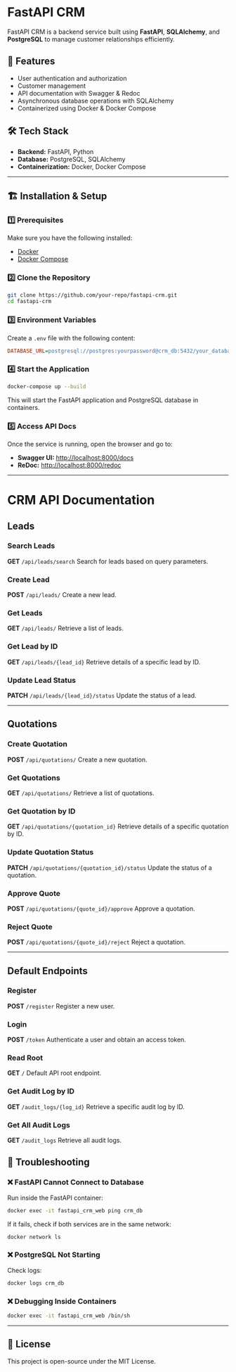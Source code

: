 # FastAPI CRM

FastAPI CRM is a backend service built using **FastAPI**, **SQLAlchemy**, and **PostgreSQL** to manage customer relationships efficiently.

## 🚀 Features
- User authentication and authorization
- Customer management
- API documentation with Swagger & Redoc
- Asynchronous database operations with SQLAlchemy
- Containerized using Docker & Docker Compose

## 🛠️ Tech Stack
- **Backend:** FastAPI, Python
- **Database:** PostgreSQL, SQLAlchemy
- **Containerization:** Docker, Docker Compose

---

## 🏗️ Installation & Setup

### 1️⃣ Prerequisites
Make sure you have the following installed:
- [Docker](https://docs.docker.com/get-docker/)
- [Docker Compose](https://docs.docker.com/compose/install/)

### 2️⃣ Clone the Repository
```sh
git clone https://github.com/your-repo/fastapi-crm.git
cd fastapi-crm
```

### 3️⃣ Environment Variables
Create a `.env` file with the following content:
```ini
DATABASE_URL=postgresql://postgres:yourpassword@crm_db:5432/your_database
```

### 4️⃣ Start the Application
```sh
docker-compose up --build
```
This will start the FastAPI application and PostgreSQL database in containers.

### 5️⃣ Access API Docs
Once the service is running, open the browser and go to:
- **Swagger UI:** [http://localhost:8000/docs](http://localhost:8000/docs)
- **ReDoc:** [http://localhost:8000/redoc](http://localhost:8000/redoc)

---
# CRM API Documentation

## Leads

### Search Leads
**GET** `/api/leads/search`
Search for leads based on query parameters.

### Create Lead
**POST** `/api/leads/`
Create a new lead.

### Get Leads
**GET** `/api/leads/`
Retrieve a list of leads.

### Get Lead by ID
**GET** `/api/leads/{lead_id}`
Retrieve details of a specific lead by ID.

### Update Lead Status
**PATCH** `/api/leads/{lead_id}/status`
Update the status of a lead.

---

## Quotations

### Create Quotation
**POST** `/api/quotations/`
Create a new quotation.

### Get Quotations
**GET** `/api/quotations/`
Retrieve a list of quotations.

### Get Quotation by ID
**GET** `/api/quotations/{quotation_id}`
Retrieve details of a specific quotation by ID.

### Update Quotation Status
**PATCH** `/api/quotations/{quotation_id}/status`
Update the status of a quotation.

### Approve Quote
**POST** `/api/quotations/{quote_id}/approve`
Approve a quotation.

### Reject Quote
**POST** `/api/quotations/{quote_id}/reject`
Reject a quotation.

---

## Default Endpoints

### Register
**POST** `/register`
Register a new user.

### Login
**POST** `/token`
Authenticate a user and obtain an access token.

### Read Root
**GET** `/`
Default API root endpoint.

### Get Audit Log by ID
**GET** `/audit_logs/{log_id}`
Retrieve a specific audit log by ID.

### Get All Audit Logs
**GET** `/audit_logs`
Retrieve all audit logs.



## 🐞 Troubleshooting

### ❌ FastAPI Cannot Connect to Database
Run inside the FastAPI container:
```sh
docker exec -it fastapi_crm_web ping crm_db
```
If it fails, check if both services are in the same network:
```sh
docker network ls
```

### ❌ PostgreSQL Not Starting
Check logs:
```sh
docker logs crm_db
```

### ❌ Debugging Inside Containers
```sh
docker exec -it fastapi_crm_web /bin/sh
```

---

## 📜 License
This project is open-source under the MIT License.

